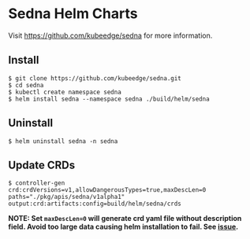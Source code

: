 # Sedna Helm Charts

Visit https://github.com/kubeedge/sedna for more information.

## Install

```
$ git clone https://github.com/kubeedge/sedna.git
$ cd sedna
$ kubectl create namespace sedna
$ helm install sedna --namespace sedna ./build/helm/sedna
```

## Uninstall

```
$ helm uninstall sedna -n sedna
```

## Update CRDs

```
$ controller-gen crd:crdVersions=v1,allowDangerousTypes=true,maxDescLen=0 paths="./pkg/apis/sedna/v1alpha1" output:crd:artifacts:config=build/helm/sedna/crds
```

**NOTE: Set `maxDescLen=0` will generate crd yaml file without description field. Avoid too large data causing helm installation to fail. See [issue](https://github.com/helm/helm/issues/6711).**
